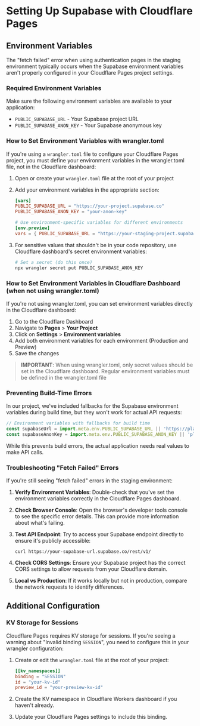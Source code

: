 # Setting Up Supabase with Cloudflare Pages

## Environment Variables

The "fetch failed" error when using authentication pages in the staging environment typically occurs when the Supabase environment variables aren't properly configured in your Cloudflare Pages project settings.

### Required Environment Variables

Make sure the following environment variables are available to your application:

- `PUBLIC_SUPABASE_URL` - Your Supabase project URL
- `PUBLIC_SUPABASE_ANON_KEY` - Your Supabase anonymous key

### How to Set Environment Variables with wrangler.toml

If you're using a `wrangler.toml` file to configure your Cloudflare Pages project, you must define your environment variables in the wrangler.toml file, not in the Cloudflare dashboard:

1. Open or create your `wrangler.toml` file at the root of your project
2. Add your environment variables in the appropriate section:

   ```toml
   [vars]
   PUBLIC_SUPABASE_URL = "https://your-project.supabase.co"
   PUBLIC_SUPABASE_ANON_KEY = "your-anon-key"
   
   # Use environment-specific variables for different environments
   [env.preview]
   vars = { PUBLIC_SUPABASE_URL = "https://your-staging-project.supabase.co", PUBLIC_SUPABASE_ANON_KEY = "your-staging-anon-key" }
   ```

3. For sensitive values that shouldn't be in your code repository, use Cloudflare dashboard's secret environment variables:

   ```bash
   # Set a secret (do this once)
   npx wrangler secret put PUBLIC_SUPABASE_ANON_KEY
   ```

### How to Set Environment Variables in Cloudflare Dashboard (when not using wrangler.toml)

If you're not using wrangler.toml, you can set environment variables directly in the Cloudflare dashboard:

1. Go to the Cloudflare Dashboard
2. Navigate to **Pages** > **Your Project**
3. Click on **Settings** > **Environment variables**
4. Add both environment variables for each environment (Production and Preview)
5. Save the changes

> **IMPORTANT**: When using wrangler.toml, only secret values should be set in the Cloudflare dashboard. Regular environment variables must be defined in the wrangler.toml file

### Preventing Build-Time Errors

In our project, we've included fallbacks for the Supabase environment variables during build time, but they won't work for actual API requests:

```js
// Environment variables with fallbacks for build time
const supabaseUrl = import.meta.env.PUBLIC_SUPABASE_URL || 'https://placeholder-url.supabase.co';
const supabaseAnonKey = import.meta.env.PUBLIC_SUPABASE_ANON_KEY || 'placeholder-key';
```

While this prevents build errors, the actual application needs real values to make API calls.

### Troubleshooting "Fetch Failed" Errors

If you're still seeing "fetch failed" errors in the staging environment:

1. **Verify Environment Variables**: Double-check that you've set the environment variables correctly in the Cloudflare Pages dashboard.

2. **Check Browser Console**: Open the browser's developer tools console to see the specific error details. This can provide more information about what's failing.

3. **Test API Endpoint**: Try to access your Supabase endpoint directly to ensure it's publicly accessible:
   ```
   curl https://your-supabase-url.supabase.co/rest/v1/
   ```

4. **Check CORS Settings**: Ensure your Supabase project has the correct CORS settings to allow requests from your Cloudflare domain.

5. **Local vs Production**: If it works locally but not in production, compare the network requests to identify differences.

## Additional Configuration

### KV Storage for Sessions

Cloudflare Pages requires KV storage for sessions. If you're seeing a warning about "Invalid binding `SESSION`", you need to configure this in your wrangler configuration:

1. Create or edit the `wrangler.toml` file at the root of your project:
   ```toml
   [[kv_namespaces]]
   binding = "SESSION"
   id = "your-kv-id"
   preview_id = "your-preview-kv-id"
   ```

2. Create the KV namespace in Cloudflare Workers dashboard if you haven't already.

3. Update your Cloudflare Pages settings to include this binding. 